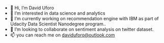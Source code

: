 - 👋 Hi, I’m  David Uforo
- 👀 I’m interested in data science and analytics
- 🌱 I’m currently working on recommendation engine with IBM as part of Udacity Data Scientist Nanodegree program..
- 💞️ I’m looking to collaborate on sentiment analysis on twitter dataset.
- 📫 you can reach me on daviduforo@outlook.com

<!---
uforodavid/uforodavid is a ✨ special ✨ repository because its `README.md` (this file) appears on your GitHub profile.
You can click the Preview link to take a look at your changes.
--->
